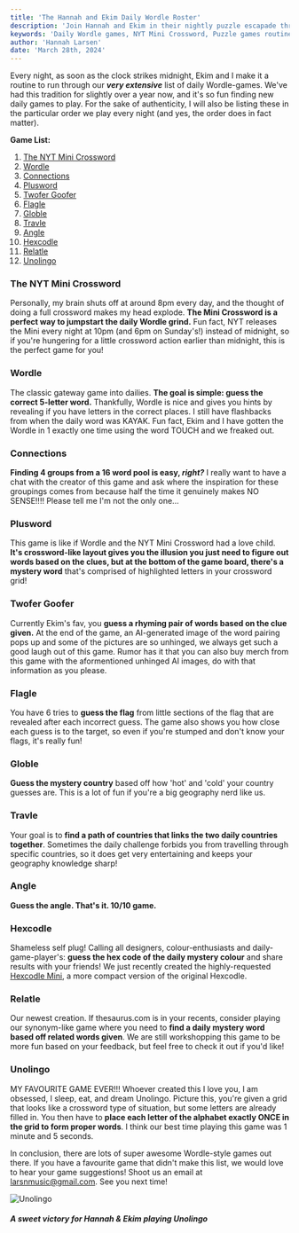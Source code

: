 ```yaml
---
title: 'The Hannah and Ekim Daily Wordle Roster'
description: 'Join Hannah and Ekim in their nightly puzzle escapade through an extensive list of Wordle-like daily games. From the quick wit of the NYT Mini Crossword to Connections to the creative challenge of Hexcodle, discover the joy of solving daily puzzles together.'
keywords: 'Daily Wordle games, NYT Mini Crossword, Puzzle games routine, Hexcodle, Globle, Unolingo, Word puzzles, Daily challenges, Brain teasers, Online puzzles, Puzzle solving tradition, Educational games'
author: 'Hannah Larsen'
date: 'March 28th, 2024'
---
```


Every night, as soon as the clock strikes midnight, Ekim and I make it a routine to run through our ***very extensive*** list of daily Wordle-games. We've had this tradition for slightly over a year now, and it's so fun finding new daily games to play. For the sake of authenticity, I will also be listing these in the particular order we play every night (and yes, the order does in fact matter).

**Game List:**
1. [The NYT Mini Crossword](https://www.nytimes.com/crosswords/game/mini)
2. [Wordle](https://www.nytimes.com/wordle)
3. [Connections](https://www.nytimes.com/connections)
4. [Plusword](https://www.telegraph.co.uk/news/plusword/)
5. [Twofer Goofer](https://twofergoofer.com/)
6. [Flagle](https://www.flagle.io/)
7. [Globle](https://globle-game.com/)
8. [Travle](https://travle.earth/)
9. [Angle](https://angle.wtf/)
10. [Hexcodle](https://hexcodle.com/)
11. [Relatle](https://www.relatle.lol/)
12. [Unolingo](https://games.usatoday.com/games/uclick-unolingo)


### **The NYT Mini Crossword**

Personally, my brain shuts off at around 8pm every day, and the thought of doing a full crossword makes my head explode. **The Mini Crossword is a perfect way to jumpstart the daily Wordle grind.** Fun fact, NYT releases the Mini every night at 10pm (and 6pm on Sunday's!) instead of midnight, so if you're hungering for a little crossword action earlier than midnight, this is the perfect game for you!

### **Wordle**

The classic gateway game into dailies. **The goal is simple: guess the correct 5-letter word.** Thankfully, Wordle is nice and gives you hints by revealing if you have letters in the correct places. I still have flashbacks from when the daily word was KAYAK. Fun fact, Ekim and I have gotten the Wordle in 1 exactly one time using the word TOUCH and we freaked out.

### **Connections**

**Finding 4 groups from a 16 word pool is easy, *right?*** I really want to have a chat with the creator of this game and ask where the inspiration for these groupings comes from because half the time it genuinely makes NO SENSE!!!! Please tell me I'm not the only one...
 
### **Plusword**

This game is like if Wordle and the NYT Mini Crossword had a love child. **It's crossword-like layout gives you the illusion you just need to figure out words based on the clues, but at the bottom of the game board, there's a mystery word** that's comprised of highlighted letters in your crossword grid! 

### **Twofer Goofer**

Currently Ekim's fav, you **guess a rhyming pair of words based on the clue given.** At the end of the game, an AI-generated image of the word pairing pops up and some of the pictures are so unhinged, we always get such a good laugh out of this game. Rumor has it that you can also buy merch from this game with the aformentioned unhinged AI images, do with that information as you please.

### **Flagle**

You have 6 tries to **guess the flag** from little sections of the flag that are revealed after each incorrect guess. The game also shows you how close each guess is to the target, so even if you're stumped and don't know your flags, it's really fun!

### **Globle**

**Guess the mystery country** based off how 'hot' and 'cold' your country guesses are. This is a lot of fun if you're a big geography nerd like us.

### **Travle**

Your goal is to **find a path of countries that links the two daily countries together**. Sometimes the daily challenge forbids you from travelling through specific countries, so it does get very entertaining and keeps your geography knowledge sharp!

### **Angle**

**Guess the angle. That's it. 10/10 game.**

### **Hexcodle**

Shameless self plug! Calling all designers, colour-enthusiasts and daily-game-player's: **guess the hex code of the daily mystery colour** and share results with your friends! We just recently created the highly-requested [Hexcodle Mini](https://hexcodle.com/mini), a more compact version of the original Hexcodle.

### **Relatle**

Our newest creation. If thesaurus.com is in your recents, consider playing our synonym-like game where you need to **find a daily mystery word based off related words given**. We are still workshopping this game to be more fun based on your feedback, but feel free to check it out if you'd like!

### **Unolingo**

MY FAVOURITE GAME EVER!!! Whoever created this I love you, I am obsessed, I sleep, eat, and dream Unolingo. Picture this, you're given a grid that looks like a crossword type of situation, but some letters are already filled in. You then have to **place each letter of the alphabet exactly ONCE in the grid to form proper words**. I think our best time playing this game was 1 minute and 5 seconds.

In conclusion, there are lots of super awesome Wordle-style games out there. If you have a favourite game that didn't make this list, we would love to hear your game suggestions! Shoot us an email at [larsnmusic@gmail.com](mailto:larsnmusic@gmail.com). See you next time!

![Unolingo](http://hexcodle.com/blog/unolingo.png)
##### A sweet victory for Hannah & Ekim playing Unolingo
